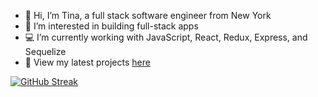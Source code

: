 - 👋 Hi, I’m Tina, a full stack software engineer from New York
- 🌱 I’m interested in building full-stack apps
- 💻 I’m currently working with JavaScript, React, Redux, Express, and Sequelize
- 💽 View my latest projects <a href="https:///www.tinazarb.github.io/">here</a>

[![GitHub Streak](https://github-readme-streak-stats.herokuapp.com?user=tinazarb)](https://git.io/streak-stats)
